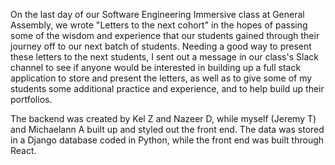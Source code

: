 On the last day of our Software Engineering Immersive class at General Assembly, we wrote "Letters to the next cohort" in the hopes of passing some of the wisdom and experience that our students gained through their journey off to our next batch of students. Needing a good way to present these letters to the next students, I sent out a message in our class's Slack channel to see if anyone would be interested in building up a full stack application to store and present the letters, as well as to give some of my students some additional practice and experience, and to help build up their portfolios.

The backend was created by Kel Z and Nazeer D, while myself (Jeremy T) and Michaelann A built up and styled out the front end. The data was stored in a Django database coded in Python, while the front end was built through React.